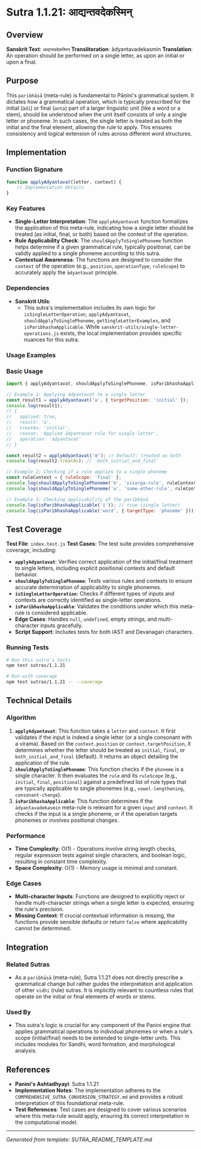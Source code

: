 # Sutra 1.1.21: आद्यन्तवदेकस्मिन्

## Overview

**Sanskrit Text**: `आद्यन्तवदेकस्मिन्`
**Transliteration**: ādyantavadekasmin
**Translation**: An operation should be performed on a single letter, as upon an initial or upon a final.

## Purpose

This `paribhāṣā` (meta-rule) is fundamental to Pāṇini's grammatical system. It dictates how a grammatical operation, which is typically prescribed for the initial (`ādi`) or final (`anta`) part of a larger linguistic unit (like a word or a stem), should be understood when the unit itself consists of only a single letter or phoneme. In such cases, the single letter is treated as both the initial and the final element, allowing the rule to apply. This ensures consistency and logical extension of rules across different word structures.

## Implementation

### Function Signature
```javascript
function applyAdyantavat(letter, context) {
    // Implementation details
}
```

### Key Features
- **Single-Letter Interpretation**: The `applyAdyantavat` function formalizes the application of this meta-rule, indicating how a single letter should be treated (as initial, final, or both) based on the context of the operation.
- **Rule Applicability Check**: The `shouldApplyToSinglePhoneme` function helps determine if a given grammatical rule, typically positional, can be validly applied to a single phoneme according to this sutra.
- **Contextual Awareness**: The functions are designed to consider the `context` of the operation (e.g., `position`, `operationType`, `ruleScope`) to accurately apply the `ādyantavat` principle.

### Dependencies
- **Sanskrit Utils**:
  - This sutra's implementation includes its own logic for `isSingleLetterOperation`, `applyAdyantavat`, `shouldApplyToSinglePhoneme`, `getSingleLetterExamples`, and `isParibhashaApplicable`. While `sanskrit-utils/single-letter-operations.js` exists, the local implementation provides specific nuances for this sutra.

### Usage Examples

### Basic Usage
```javascript
import { applyAdyantavat, shouldApplyToSinglePhoneme, isParibhashaApplicable } from './index.js';

// Example 1: Applying ādyantavat to a single letter
const result1 = applyAdyantavat('a', { targetPosition: 'initial' });
console.log(result1); 
// {
//   applied: true,
//   result: 'a',
//   treatAs: 'initial',
//   reason: 'Applied ādyantavat rule for single letter',
//   operation: 'adyantavat'
// }

const result2 = applyAdyantavat('क्'); // Default: treated as both
console.log(result2.treatAs); // 'both_initial_and_final'

// Example 2: Checking if a rule applies to a single phoneme
const ruleContext = { ruleScope: 'final' };
console.log(shouldApplyToSinglePhoneme('त्', 'visarga-rule', ruleContext)); // true
console.log(shouldApplyToSinglePhoneme('a', 'some-other-rule', ruleContext)); // false

// Example 3: Checking applicability of the paribhāṣā
console.log(isParibhashaApplicable('i')); // true (single letter)
console.log(isParibhashaApplicable('word', { targetType: 'phoneme' })); // true (phoneme-level operation)
```

## Test Coverage

**Test File**: `index.test.js`
**Test Cases**: The test suite provides comprehensive coverage, including:
- **`applyAdyantavat`**: Verifies correct application of the initial/final treatment to single letters, including explicit positional contexts and default behavior.
- **`shouldApplyToSinglePhoneme`**: Tests various rules and contexts to ensure accurate determination of applicability to single phonemes.
- **`isSingleLetterOperation`**: Checks if different types of inputs and contexts are correctly identified as single-letter operations.
- **`isParibhashaApplicable`**: Validates the conditions under which this meta-rule is considered applicable.
- **Edge Cases**: Handles `null`, `undefined`, empty strings, and multi-character inputs gracefully.
- **Script Support**: Includes tests for both IAST and Devanagari characters.

### Running Tests
```bash
# Run this sutra's tests
npm test sutras/1.1.21

# Run with coverage
npm test sutras/1.1.21 -- --coverage
```

## Technical Details

### Algorithm
1.  **`applyAdyantavat`**: This function takes a `letter` and `context`. It first validates if the input is indeed a single letter (or a single consonant with a virama). Based on the `context.position` or `context.targetPosition`, it determines whether the letter should be treated as `initial`, `final`, or `both_initial_and_final` (default). It returns an object detailing the application of the rule.
2.  **`shouldApplyToSinglePhoneme`**: This function checks if the `phoneme` is a single character. It then evaluates the `rule` and its `ruleScope` (e.g., `initial`, `final`, `positional`) against a predefined list of rule types that are typically applicable to single phonemes (e.g., `vowel-lengthening`, `consonant-change`).
3.  **`isParibhashaApplicable`**: This function determines if the `ādyantavadekasmin` meta-rule is relevant for a given `input` and `context`. It checks if the input is a single phoneme, or if the operation targets phonemes or involves positional changes.

### Performance
- **Time Complexity**: O(1) - Operations involve string length checks, regular expression tests against single characters, and boolean logic, resulting in constant time complexity.
- **Space Complexity**: O(1) - Memory usage is minimal and constant.

### Edge Cases
- **Multi-character Inputs**: Functions are designed to explicitly reject or handle multi-character strings when a single letter is expected, ensuring the rule's precision.
- **Missing Context**: If crucial contextual information is missing, the functions provide sensible defaults or return `false` where applicability cannot be determined.

## Integration

### Related Sutras
- As a `paribhāṣā` (meta-rule), Sutra 1.1.21 does not directly prescribe a grammatical change but rather guides the interpretation and application of other `vidhi` (rule) sutras. It is implicitly relevant to countless rules that operate on the initial or final elements of words or stems.

### Used By
- This sutra's logic is crucial for any component of the Panini engine that applies grammatical operations to individual phonemes or when a rule's scope (initial/final) needs to be extended to single-letter units. This includes modules for Sandhi, word formation, and morphological analysis.

## References

- **Panini's Ashtadhyayi**: Sutra 1.1.21
- **Implementation Notes**: The implementation adheres to the `COMPREHENSIVE_SUTRA_CONVERSION_STRATEGY.md` and provides a robust interpretation of this foundational meta-rule.
- **Test References**: Test cases are designed to cover various scenarios where this meta-rule would apply, ensuring its correct interpretation in the computational model.

---

*Generated from template: SUTRA_README_TEMPLATE.md*
